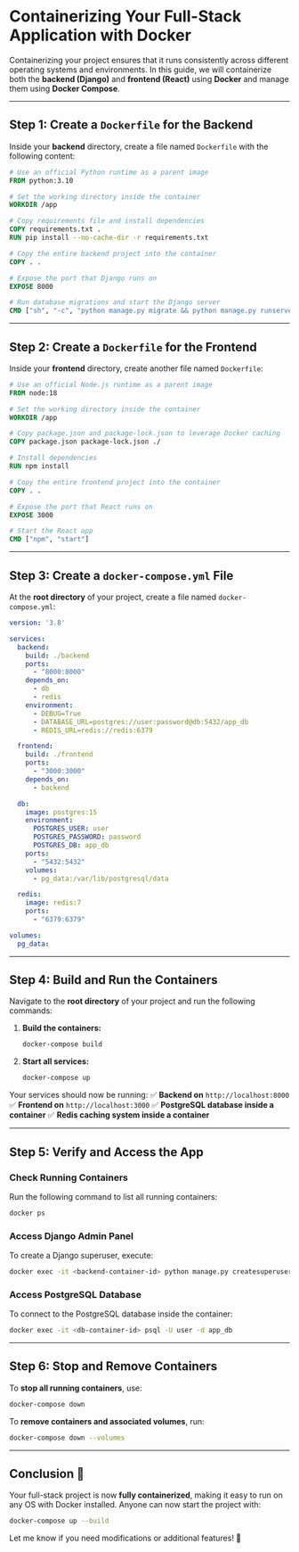# **Containerizing Your Full-Stack Application with Docker**

Containerizing your project ensures that it runs consistently across different operating systems and environments. In this guide, we will containerize both the **backend (Django)** and **frontend (React)** using **Docker** and manage them using **Docker Compose**.

---

## **Step 1: Create a `Dockerfile` for the Backend**

Inside your **backend** directory, create a file named `Dockerfile` with the following content:

```dockerfile
# Use an official Python runtime as a parent image
FROM python:3.10

# Set the working directory inside the container
WORKDIR /app

# Copy requirements file and install dependencies
COPY requirements.txt .
RUN pip install --no-cache-dir -r requirements.txt

# Copy the entire backend project into the container
COPY . .

# Expose the port that Django runs on
EXPOSE 8000

# Run database migrations and start the Django server
CMD ["sh", "-c", "python manage.py migrate && python manage.py runserver 0.0.0.0:8000"]
```

---

## **Step 2: Create a `Dockerfile` for the Frontend**

Inside your **frontend** directory, create another file named `Dockerfile`:

```dockerfile
# Use an official Node.js runtime as a parent image
FROM node:18

# Set the working directory inside the container
WORKDIR /app

# Copy package.json and package-lock.json to leverage Docker caching
COPY package.json package-lock.json ./

# Install dependencies
RUN npm install

# Copy the entire frontend project into the container
COPY . .

# Expose the port that React runs on
EXPOSE 3000

# Start the React app
CMD ["npm", "start"]
```

---

## **Step 3: Create a `docker-compose.yml` File**

At the **root directory** of your project, create a file named `docker-compose.yml`:

```yaml
version: '3.8'

services:
  backend:
    build: ./backend
    ports:
      - "8000:8000"
    depends_on:
      - db
      - redis
    environment:
      - DEBUG=True
      - DATABASE_URL=postgres://user:password@db:5432/app_db
      - REDIS_URL=redis://redis:6379

  frontend:
    build: ./frontend
    ports:
      - "3000:3000"
    depends_on:
      - backend

  db:
    image: postgres:15
    environment:
      POSTGRES_USER: user
      POSTGRES_PASSWORD: password
      POSTGRES_DB: app_db
    ports:
      - "5432:5432"
    volumes:
      - pg_data:/var/lib/postgresql/data

  redis:
    image: redis:7
    ports:
      - "6379:6379"

volumes:
  pg_data:
```

---

## **Step 4: Build and Run the Containers**

Navigate to the **root directory** of your project and run the following commands:

1. **Build the containers:**
   ```sh
   docker-compose build
   ```

2. **Start all services:**
   ```sh
   docker-compose up
   ```

Your services should now be running:
✅ **Backend on** `http://localhost:8000`
✅ **Frontend on** `http://localhost:3000`
✅ **PostgreSQL database inside a container**
✅ **Redis caching system inside a container**

---

## **Step 5: Verify and Access the App**

### **Check Running Containers**
Run the following command to list all running containers:
```sh
docker ps
```

### **Access Django Admin Panel**
To create a Django superuser, execute:
```sh
docker exec -it <backend-container-id> python manage.py createsuperuser
```

### **Access PostgreSQL Database**
To connect to the PostgreSQL database inside the container:
```sh
docker exec -it <db-container-id> psql -U user -d app_db
```

---

## **Step 6: Stop and Remove Containers**

To **stop all running containers**, use:
```sh
docker-compose down
```

To **remove containers and associated volumes**, run:
```sh
docker-compose down --volumes
```

---

## **Conclusion** 🎉

Your full-stack project is now **fully containerized**, making it easy to run on any OS with Docker installed. Anyone can now start the project with:
```sh
docker-compose up --build
```

Let me know if you need modifications or additional features! 🚀


